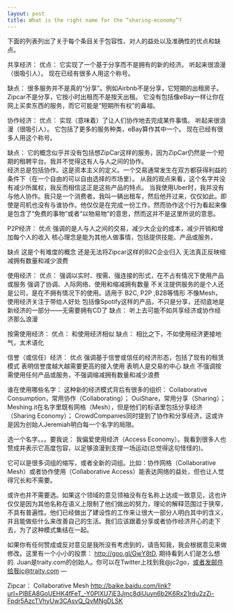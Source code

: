 ```yaml
---
layout: post
title: What is the right name for the “sharing-economy”?
---
```


下面的列表列出了关于每个条目关于包容性、对人的益处以及准确性的优点和缺点。

共享经济：
优点：
     它实现了一个基于分享而不是拥有的新的经济。
     听起来很浪漫（很吸引人）。
     现在已经有很多人用这个称号。

缺点：
     很多服务并不是真的“分享”。例如Airbnb不是分享，它短期的出租房子。Zipcar不是分享，它按小时出租而不是按天出租。
     它没有包括像eBay一样让你在网上买卖东西的服务，而它可能是“短期所有权”的鼻祖。


协作经济：
优点：
     实现（意味着）了让人们协作地去完成某件事情。
     听起来很浪漫（很吸引人）。
     它包括了更多的服务种类，eBay算作其中一个。
     现在已经有很多人用这个称号。

缺点：
     它的概念似乎并没有包括想ZipCar这样的服务，因为ZipCar仍然是一个短期的租聘平台。我并不觉得这有人与人之间的协作。  
     经济总是包括协作。这是资本主义的定义。一个交易通常发生在双方都获得利益的条件下（在一个自由的可以自由选择的市场里）。
     从我的观点来看，这个名字并没有减少所属权，我反而相信这正是这些产品的特点。
     当我使用Uber时，我并没有与他人协作。我只是一个消费者。我叫一辆出租车，然后他开过来，仅仅如此。即使是司机也没有与谁协作。他仅仅是在完成一份工作。然而协作这个行为看起来像是包含了“免费的事物”或者“以物易物”的意思，然而这并不是这里所说的意思。


P2P经济：
优点
强调的是人与人之间的交易，减少大企业的成本，减少开销和增加每个人的收入
核心理念是能为其他人做事情，包括提供技能、产品或服务，

缺点
这是个有难度的概念
还是无法将Zipcar这样的B2C企业归入
无法真正反映缩减拥有数量和减少浪费


使用经济：
优点：
强调以实时、按需、强连接的形式，在不占有情况下使用产品或服务
强调了协调、人际网络、使用和缩减拥有数量
不关注提供服务的是个人还是公司，是在不拥有情况下的使用。适用于 B2C, P2P ,B2B等情形
不像Mesh，使用经济关注于带给人好处
包括像Spotify这样的产品，不只是分享，还彻底地是新经济的一部分——无需要拥有CD了
缺点：
听上去可能不如共享经济或协作经济那么浪漫


按需使用经济：
优点：
和使用经济相似
缺点：
相比之下，不如使用经济更接地气，太术语化


信誉（或信任）经济：
优点
强调基于信誉或信任的经济形态，包括了现有的租赁模式
表明信誉度越大越需要更高的接入使用
表明人是交易的中心
缺点
不强调按需使用任何产品或服务，不强调缩减拥有数量和减少浪费


谁在使用哪些名字：
这种新的经济模式背后有很多的组织：
Collaborative Consumption，常用协作（Collaborating）；
OuiShare，常用分享（Sharing）；
Meshing.it在名字里既有网格（Mesh），但是他们的标语里包括分享经济（Sharing Economy）；
CrowdCompanies同时提到了协作和分享经济，这或许是因为创始人Jeremiah明白每一个名字的局限。


选一个名字。。。要我说：
我偏爱使用经济（Access Economy）。我看到很多人也赞成并表示它高度包容，以足够浪漫到支撑一场运动(总觉得这句怪怪的)。

它可以是很多词组的缩写，或者全新的词组。比如：协作网格（Collaborative Mesh）或者协作使用（Collaborative Access）能表达网络的益处，但也让人觉得冗长和不需要。

或许也并不需要选。如果这个领域的意见领袖没有在名称上达成一致意见，这也许仅仅是因为其他名称在语义上限制了他们做出的努力，理论的解释范围过于狭窄，不具有普遍性。他们已经做出了建设性的工作来让很大一部分人明白其中的含义，并且能做些什么来改善自己的生活。我们应该跟着分享或者协作经济开心的走下去，为了这种模式集结在一起。

如果你有任何赞成或反对意见是我所没有考虑到的，请告知我，我会根据意见来做修改。这里有一个小小的投票：
http://goo.gl/GwY8tD, 期待看到人们是怎么想的.
Juan是traity.com的创始人。你可以在Twitter上找到我@jc2go，或者发邮件给我jc@traity.com
—

Zipcar：
Collaborative Mesh
http://baike.baidu.com/link?url=PlBEA8GoUEHK4fFeT_-Y0PlXU7iE3Jmc8diUuyn6b2K6Rx21rdu2zZi-Fpdr5AzcTVhyUw3CAsvQ_QvMNgDLSK